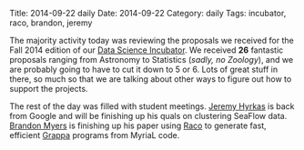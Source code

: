 Title: 2014-09-22 daily
Date: 2014-09-22
Category: daily
Tags: incubator, raco, brandon, jeremy

The majority activity today was reviewing the proposals we received for the Fall 2014 edition of our [Data Science Incubator](http://data.uw.edu/incubator/). We received **26** fantastic proposals ranging from Astronomy to Statistics (*sadly, no Zoology*), and we are probably going to have to cut it down to 5 or 6. Lots of great stuff in there, so much so that we are talking about other ways to figure out how to support the projects.

The rest of the day was filled with student meetings. [Jeremy Hyrkas](http://r.halper.in/coauth/hyrkas) is back from Google and will be finishing up his quals on clustering SeaFlow data. [Brandon Myers](http://r.halper.in/coauth/bdmyers) is finishing up his paper using [Raco](http://github.com/uwescience/raco) to generate fast, efficient [Grappa](http://grappa.io/) programs from MyriaL code.